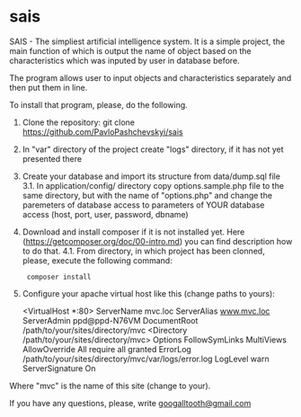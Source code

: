 # sais
SAIS - The simpliest artificial intelligence system. It is a simple project, the main function of which is output the name
of object based on the characteristics which was inputed by user in database before.

The program allows user to input objects and characteristics separately and then put them in line.

To install that program, please, do the following.

1. Clone the repository: git clone https://github.com/PavloPashchevskyi/sais
2. In "var" directory of the project create "logs" directory, if it has not yet presented there
3. Create your database and import its structure from data/dump.sql file
    3.1. In application/config/ directory copy options.sample.php file 
        to the same directory, but with the name of "options.php" 
        and change the paremeters of database access to parameters of YOUR database access 
        (host, port, user, password, dbname)
4. Download and install composer if it is not installed yet. Here (https://getcomposer.org/doc/00-intro.md) 
    you can find description how to do that.
    4.1. From directory, in which project has been clonned, please, execute the following command:

        composer install

5. Configure your apache virtual host like this (change paths to yours):

    <VirtualHost *:80>
        ServerName mvc.loc
        ServerAlias www.mvc.loc
        ServerAdmin ppd@ppd-N76VM
        DocumentRoot /path/to/your/sites/directory/mvc
        <Directory /path/to/your/sites/directory/mvc>
            Options FollowSymLinks MultiViews
            AllowOverride All
            require all granted
        </Directory>
        ErrorLog /path/to/your/sites/directory/mvc/var/logs/error.log
        LogLevel warn
        ServerSignature On
    </VirtualHost>

Where "mvc" is the name of this site (change to your).

If you have any questions, please, write googalltooth@gmail.com